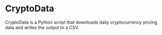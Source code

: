 # CryptoData
CryptoData is a Python script that downloads daily cryptocurrency pricing data and writes the output to a CSV. 
